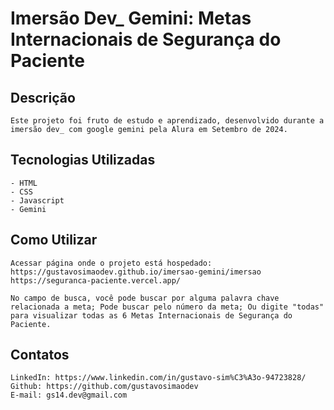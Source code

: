 # Imersão Dev_ Gemini: Metas Internacionais de Segurança do Paciente

## Descrição
    Este projeto foi fruto de estudo e aprendizado, desenvolvido durante a imersão dev_ com google gemini pela Alura em Setembro de 2024.

## Tecnologias Utilizadas
    - HTML
    - CSS
    - Javascript
    - Gemini
    
## Como Utilizar
    Acessar página onde o projeto está hospedado:
    https://gustavosimaodev.github.io/imersao-gemini/imersao
    https://seguranca-paciente.vercel.app/

    No campo de busca, você pode buscar por alguma palavra chave relacionada a meta; Pode buscar pelo número da meta; Ou digite "todas" para visualizar todas as 6 Metas Internacionais de Segurança do Paciente.

## Contatos
    LinkedIn: https://www.linkedin.com/in/gustavo-sim%C3%A3o-94723828/
    Github: https://github.com/gustavosimaodev
    E-mail: gs14.dev@gmail.com
